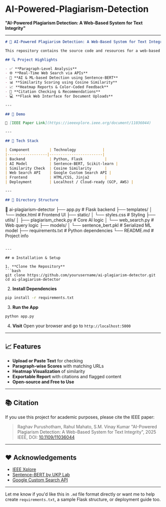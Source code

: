 # AI-Powered-Plagiarism-Detection

**"AI-Powered Plagiarism Detection: A Web-Based System for Text Integrity"**

---

```markdown
# 🧠 AI-Powered Plagiarism Detection: A Web-Based System for Text Integrity

This repository contains the source code and resources for a web-based plagiarism detection system that leverages AI/ML models to analyze text at the **paragraph level**. It is designed to provide real-time detection using **semantic similarity techniques**, dynamic web querying, and detailed heatmap-based reports.

## 🔍 Project Highlights

- ✅ **Paragraph-Level Analysis**
- 🌐 **Real-Time Web Search via APIs**
- 🤖 **AI & ML-based Detection using Sentence-BERT**
- 📊 **Similarity Scoring using Cosine Similarity**
- 📈 **Heatmap Reports & Color-Coded Feedback**
- 📝 **Citation Checking & Recommendations**
- 💻 **Flask Web Interface for Document Uploads**

---

## 🚀 Demo

🔗 [IEEE Paper Link](https://ieeexplore.ieee.org/document/11036044)

---

## 🧰 Tech Stack

| Component         | Technology            |
|------------------|------------------------|
| Backend           | Python, Flask          |
| AI Model          | Sentence-BERT, Scikit-learn |
| Similarity Check  | Cosine Similarity      |
| Web Search API    | Google Custom Search API |
| Frontend          | HTML/CSS, Jinja2       |
| Deployment        | Localhost / Cloud-ready (GCP, AWS) |

---

## 📂 Directory Structure

```

📁 ai-plagiarism-detector
├── app.py                  # Flask backend
├── templates/
│   └── index.html          # Frontend UI
├── static/
│   └── styles.css          # Styling
├── utils/
│   ├── plagiarism\_check.py # Core AI logic
│   └── web\_search.py       # Web query logic
├── models/
│   └── sentence\_bert.pkl   # Serialized ML model
├── requirements.txt        # Python dependencies
└── README.md               # Project info

````

---

## ⚙️ Installation & Setup

1. **Clone the Repository**
```bash
git clone https://github.com/yourusername/ai-plagiarism-detector.git
cd ai-plagiarism-detector
````

2. **Install Dependencies**

```bash
pip install -r requirements.txt
```

3. **Run the App**

```bash
python app.py
```

4. **Visit**
   Open your browser and go to `http://localhost:5000`

---

## 📈 Features

* **Upload or Paste Text** for checking
* **Paragraph-wise Scores** with matching URLs
* **Heatmap Visualization** of similarity
* **Exportable Report** with citations and flagged content
* **Open-source and Free to Use**

---

## 📚 Citation

If you use this project for academic purposes, please cite the IEEE paper:

> Raghav Purushotham, Rahul Mahato, S.M. Vinay Kumar
> "AI-Powered Plagiarism Detection: A Web-Based System for Text Integrity",
> 2025 IEEE, DOI: [10.1109/11036044](https://ieeexplore.ieee.org/document/11036044)


---

## ❤️ Acknowledgements

* [IEEE Xplore](https://ieeexplore.ieee.org/)
* [Sentence-BERT by UKP Lab](https://www.sbert.net/)
* [Google Custom Search API](https://programmablesearchengine.google.com/)



---

Let me know if you'd like this in `.md` file format directly or want me to help create `requirements.txt`, a sample Flask structure, or deployment guide too.
```
